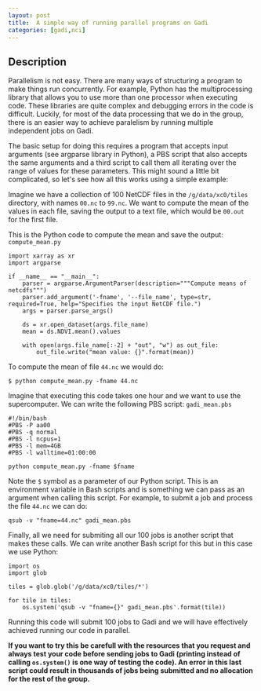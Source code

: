 ```yaml
---
layout: post
title:  A simple way of running parallel programs on Gadi
categories: [gadi,nci]
---
```


## Description

Parallelism is not easy. There are many ways of structuring a program to make things run concurrently. For example, Python has the multiprocessing library that allows you to use more than one processor when executing code. These libraries are quite complex and debugging errors in the code is difficult. Luckily, for most of the data processing that we do in the group, there is an easier way to achieve paralelism by running multiple independent jobs on Gadi. 

The basic setup for doing this requires a program that accepts input arguments (see argparse library in Python), a PBS script that also accepts the same arguments and a third script to call them all iterating over the range of values for these parameters. This might sound a little bit complicated, so let's see how all this works using a simple example:

Imagine we have a collection of 100 NetCDF files in the `/g/data/xc0/tiles` directory, with names `00.nc` to `99.nc`. We want to compute the mean of the values in each file, saving the output to a text file, which would be `00.out` for the first file.

This is the Python code to compute the mean and save the output: `compute_mean.py`

```
import xarray as xr
import argparse

if __name__ == "__main__":
    parser = argparse.ArgumentParser(description="""Compute means of netcdfs""")
    parser.add_argument('-fname', '--file_name', type=str, required=True, help="Specifies the input NetCDF file.")
    args = parser.parse_args()

    ds = xr.open_dataset(args.file_name)
    mean = ds.NDVI.mean().values

    with open(args.file_name[:-2] + "out", "w") as out_file:
        out_file.write("mean value: {}".format(mean))

```

To compute the mean of file `44.nc` we would do:

```
$ python compute_mean.py -fname 44.nc
```

Imagine that executing this code takes one hour and we want to use the supercomputer. We can write the following PBS script: `gadi_mean.pbs`

```
#!/bin/bash
#PBS -P aa00
#PBS -q normal
#PBS -l ncpus=1
#PBS -l mem=4GB
#PBS -l walltime=01:00:00

python compute_mean.py -fname $fname
```

Note the `$` symbol as a parameter of our Python script. This is an environment variable in Bash scripts and is something we can pass as an argument when calling this script. For example, to submit a job and process the file `44.nc` we can do:

```
qsub -v "fname=44.nc" gadi_mean.pbs
```

Finally, all we need for submiting all our 100 jobs is another script that makes these calls. We can write another Bash script for this but in this case we use Python:

```
import os
import glob

tiles = glob.glob('/g/data/xc0/tiles/*')

for tile in tiles:
    os.system('qsub -v "fname={}" gadi_mean.pbs'.format(tile))
```

Running this code will submit 100 jobs to Gadi and we will have effectively achieved running our code in parallel. 

**If you want to try this be carefull with the resources that you request and always test your code before sending jobs to Gadi (printing instead of calling `os.system()` is one way of testing the code). An error in this last script could result in thousands of jobs being submitted and no allocation for the rest of the group.**
